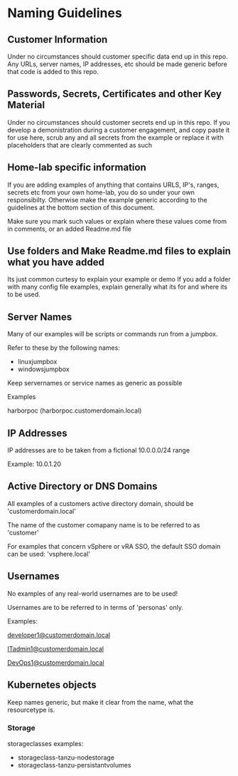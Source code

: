 # Naming Guidelines


## Customer Information

Under no circumstances should customer specific data end up in this repo. Any URLs, server names, IP addresses, etc should be made generic before that code is added to this repo. 


## Passwords, Secrets, Certificates and other Key Material

Under no circumstances should customer secrets end up in this repo. 
 If you develop a demonistration during a customer engagement, and copy paste it for use here, scrub any and all secrets from the example or replace it with placeholders that are clearly commented as such


## Home-lab specific information

If you are adding examples of anything that contains URLS, IP's, ranges, secrets etc from your own home-lab, you do so under your own responsibilty. Otherwise make the example generic according to the guidelines at the bottom section of this document. 

Make sure you mark such values or explain where these values come from in comments, or an added Readme.md file


## Use folders and Make Readme.md files to explain what you have added

Its just common curtesy to explain your example or demo
If you add a folder with many config file examples, explain generally what its for and where its to be used. 


## Server Names

Many of our examples will be scripts or commands run from a jumpbox. 

Refer to these by the following names:

- linuxjumpbox
- windowsjumpbox


Keep servernames or service names as generic as possible

Examples

harborpoc (harborpoc.customerdomain.local)


## IP Addresses

IP addresses are to be taken from a fictional 10.0.0.0/24 range

Example: 10.0.1.20


## Active Directory or DNS Domains

All examples of a customers active directory domain, should be 'customerdomain.local'

The name of the customer comapany name is to be referred to as 'customer' 

For examples that concern vSphere or vRA SSO, the default SSO domain can be used: 'vsphere.local' 



## Usernames

No examples of any real-world usernames are to be used! 

Usernames are to be referred to in terms of 'personas' only. 

Examples:

developer1@customerdomain.local

ITadmin1@customerdomain.local

DevOps1@customerdomain.local


## Kubernetes objects

Keep names generic, but make it clear from the name, what the resourcetype is. 

### Storage

storageclasses examples:

- storageclass-tanzu-nodestorage
- storageclass-tanzu-persistantvolumes

